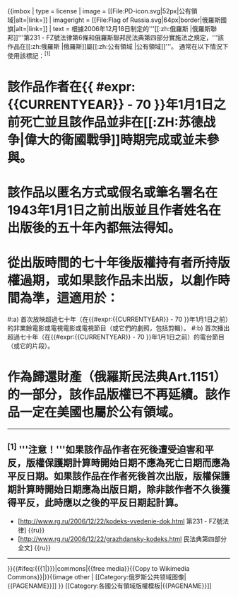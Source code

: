 {{imbox
| type       = license
| image      = [[File:PD-icon.svg|52px|公有領域|alt=|link=]]
| imageright = [[File:Flag of Russia.svg|64px|border|俄羅斯國旗|alt=|link=]]
| text       = 根據2006年12月18日制定的'''[[:zh:俄羅斯 |俄羅斯聯邦]]'''第231 - FZ號法律第6條和俄羅斯聯邦民法典第四部分實施法之規定，'''該作品在[[:zh:俄羅斯 |俄羅斯]]屬[[:zh:公有領域 |公有領域]]'''。
通常在以下情況下使用該標記：<sup>[1]</sup>
# 該作品作者在{{ #expr: {{CURRENTYEAR}} - 70 }}年1月1日之前死亡並且該作品並非在[[:ZH:苏德战争|偉大的衛國戰爭]]時期完成或並未參與。
# 該作品以匿名方式或假名或筆名署名在1943年1月1日之前出版並且作者姓名在出版後的五十年內都無法得知。
# 從出版時間的七十年後版權持有者所持版權過期，或如果該作品未出版，以創作時間為準，這適用於：
#:a) 首次放映超過七十年（在{{#expr:{{CURRENTYEAR}} - 70 }}年1月1日之前）的非業餘電影或電視電影或電視節目（或它們的劇照，包括剪輯）。
#:b) 首次播出超過七十年（在{{#expr:{{CURRENTYEAR}} - 70 }}年1月1日之前）的電台節目（或它的片段）。
# 作為歸還財產（俄羅斯民法典Art.1151）的一部分，該作品版權已不再延續。該作品一定在美國也屬於公有領域。

----
<sup>[1]</sup> '''注意！'''如果該作品作者在死後遭受迫害和平反，版權保護期計算時開始日期不應為死亡日期而應為平反日期。如果該作品在作者死後首次出版，版權保護期計算時開始日期應為出版日期，除非該作者不久後獲得平反，此時應以之後的平反日期起計算。
----
* [http://www.rg.ru/2006/12/22/kodeks-vvedenie-dok.html 第231 - FZ號法律] {{ru}}
* [http://www.rg.ru/2006/12/22/grazhdansky-kodeks.html 民法典第四部分全文] {{ru}}
----
<small><references/></small>

}}{{#ifeq:{{{1|}}}|commons|{{free media}}{{Copy to Wikimedia Commons}}|}}{{image other
| [[Category:俄罗斯公共领域图像‎|{{PAGENAME}}]]
}}<noinclude>
[[Category:各國公有領域版權模板|{{PAGENAME}}]]
</noinclude>